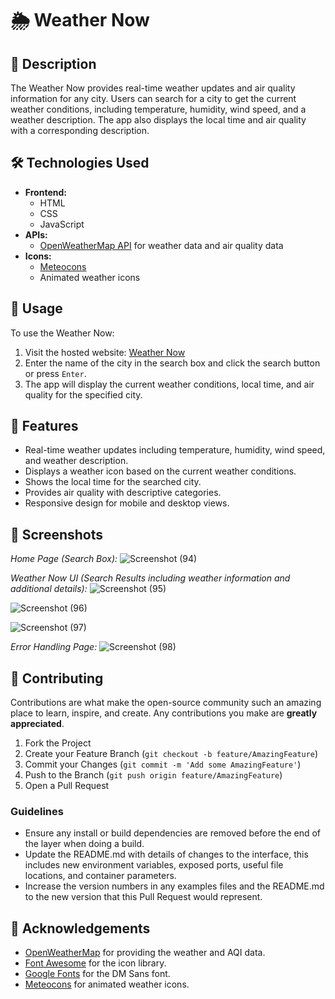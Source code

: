 # 🌦️ Weather Now

## 📄 Description

The Weather Now provides real-time weather updates and air quality information for any city. Users can search for a city to get the current weather conditions, including temperature, humidity, wind speed, and a weather description. The app also displays the local time and air quality with a corresponding description.

## 🛠️ Technologies Used

- **Frontend:**
  - HTML
  - CSS
  - JavaScript
- **APIs:**
  - [OpenWeatherMap API](https://openweathermap.org/api) for weather data and air quality data
- **Icons:**
  - [Meteocons](https://bas.dev/work/meteocons)
  - Animated weather icons

## 🚀 Usage

To use the Weather Now:

1. Visit the hosted website: [Weather Now]([https://kumarsuraj345678.github.io/Techplement/](https://kumarsuraj345678.github.io/Weather-Now/))  
2. Enter the name of the city in the search box and click the search button or press `Enter`.
3. The app will display the current weather conditions, local time, and air quality for the specified city.

## 🌟 Features

- Real-time weather updates including temperature, humidity, wind speed, and weather description.
- Displays a weather icon based on the current weather conditions.
- Shows the local time for the searched city.
- Provides air quality with descriptive categories.
- Responsive design for mobile and desktop views.

## 📸 Screenshots

*Home Page (Search Box):*
![Screenshot (94)](https://github.com/kumarsuraj345678/Techplement/assets/60316890/35558776-148b-4492-8a17-38759ea5f69c)

*Weather Now UI (Search Results including weather information and additional details):*
![Screenshot (95)](https://github.com/kumarsuraj345678/Techplement/assets/60316890/9d1a96bf-0565-48f1-b3d1-b71da6dbc6c1)

![Screenshot (96)](https://github.com/kumarsuraj345678/Techplement/assets/60316890/8b90dff8-0612-4443-8cf8-1dff96118b1f)

![Screenshot (97)](https://github.com/kumarsuraj345678/Techplement/assets/60316890/794a4634-dc4f-46d9-890f-41e2f3122bc7)

*Error Handling Page:*
![Screenshot (98)](https://github.com/kumarsuraj345678/Techplement/assets/60316890/bff8c820-b66c-477c-ad1a-b9e1c2ff6a46)

## 🤝 Contributing

Contributions are what make the open-source community such an amazing place to learn, inspire, and create. Any contributions you make are **greatly appreciated**.

1. Fork the Project
2. Create your Feature Branch (`git checkout -b feature/AmazingFeature`)
3. Commit your Changes (`git commit -m 'Add some AmazingFeature'`)
4. Push to the Branch (`git push origin feature/AmazingFeature`)
5. Open a Pull Request

### Guidelines

- Ensure any install or build dependencies are removed before the end of the layer when doing a build.
- Update the README.md with details of changes to the interface, this includes new environment variables, exposed ports, useful file locations, and container parameters.
- Increase the version numbers in any examples files and the README.md to the new version that this Pull Request would represent.

## 🙏 Acknowledgements

- [OpenWeatherMap](https://openweathermap.org/) for providing the weather and AQI data.
- [Font Awesome](https://fontawesome.com/) for the icon library.
- [Google Fonts](https://fonts.google.com/specimen/DM+Sans) for the DM Sans font.
- [Meteocons](https://bas.dev/work/meteocons) for animated weather icons.
